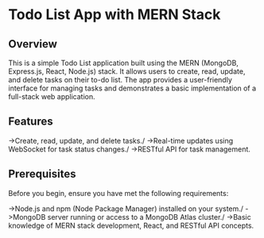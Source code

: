 # Todo List App with MERN Stack
## Overview
This is a simple Todo List application built using the MERN (MongoDB, Express.js, React, Node.js) stack. It allows users to create, read, update, and delete tasks on their to-do list. The app provides a user-friendly interface for managing tasks and demonstrates a basic implementation of a full-stack web application.


## Features
->Create, read, update, and delete tasks./
->Real-time updates using WebSocket for task status changes./
->RESTful API for task management.

## Prerequisites
Before you begin, ensure you have met the following requirements:

->Node.js and npm (Node Package Manager) installed on your system./
->MongoDB server running or access to a MongoDB Atlas cluster./
->Basic knowledge of MERN stack development, React, and RESTful API concepts.
